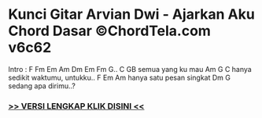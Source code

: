 
 # Kunci Gitar Arvian Dwi - Ajarkan Aku Chord Dasar ©ChordTela.com v6c62


Intro : F Fm Em Am Dm Em Fm G.. C GB semua yang ku mau Am G C hanya sedikit waktumu, untukku.. F Em Am hanya satu pesan singkat Dm G sedang apa dirimu..?

###  <a href="https://shortlighzx.web.app?sq=Kunci Gitar Arvian Dwi - Ajarkan Aku Chord Dasar ©ChordTela.com"> >> VERSI LENGKAP KLIK DISINI << </a>
